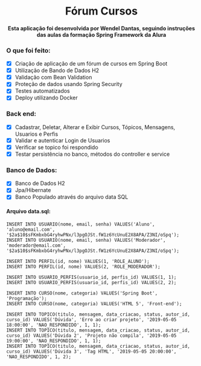 <h1 align="center" id="topo">Fórum Cursos</h1>

<h4 align="center" id="topo"> Esta aplicação foi desenvolvida por Wendel Dantas, seguindo instruções das aulas da formação Spring Framework da Alura</br></h4>

<h3 id:"Atividades"> O que foi feito:</h3>

- [X] Criação de aplicação de um fórum de cursos em Spring Boot
- [X] Utilização de Bando de Dados H2
- [X] Validação com Bean Validation
- [X] Proteção de dados usando Spring Security
- [X] Testes automatizados
- [X] Deploy utilizando Docker

<h3 id:"Caract"> Back end:</h3>

- [X] Cadastrar, Deletar, Alterar e Exibir Cursos, Tópicos, Mensagens, Usuarios e Perfis
- [X] Validar e autenticar Login de Usuarios
- [X] Verificar se topico foi respondido
- [X] Testar persistência no banco, métodos do controller e service

<h3 id:"BD"> Banco de Dados:</h3>

- [X] Banco de Dados H2
- [X] Jpa/Hibernate
- [X] Banco Populado através do arquivo data SQL

<h4 id:"sql"> Arquivo data.sql:</h4>

```
INSERT INTO USUARIO(nome, email, senha) VALUES('Aluno', 'aluno@email.com', '$2a$10$sFKmbxbG4ryhwPNx/l3pgOJSt.fW1z6YcUnuE2X8APA/Z3NI/oSpq');
INSERT INTO USUARIO(nome, email, senha) VALUES('Moderador', 'moderador@email.com', '$2a$10$sFKmbxbG4ryhwPNx/l3pgOJSt.fW1z6YcUnuE2X8APA/Z3NI/oSpq');

INSERT INTO PERFIL(id, nome) VALUES(1, 'ROLE_ALUNO');
INSERT INTO PERFIL(id, nome) VALUES(2, 'ROLE_MODERADOR');

INSERT INTO USUARIO_PERFIS(usuario_id, perfis_id) VALUES(1, 1);
INSERT INTO USUARIO_PERFIS(usuario_id, perfis_id) VALUES(2, 2);

INSERT INTO CURSO(nome, categoria) VALUES('Spring Boot', 'Programação');
INSERT INTO CURSO(nome, categoria) VALUES('HTML 5', 'Front-end');

INSERT INTO TOPICO(titulo, mensagem, data_criacao, status, autor_id, curso_id) VALUES('Dúvida', 'Erro ao criar projeto', '2019-05-05 18:00:00', 'NAO_RESPONDIDO', 1, 1);
INSERT INTO TOPICO(titulo, mensagem, data_criacao, status, autor_id, curso_id) VALUES('Dúvida 2', 'Projeto não compila', '2019-05-05 19:00:00', 'NAO_RESPONDIDO', 1, 1);
INSERT INTO TOPICO(titulo, mensagem, data_criacao, status, autor_id, curso_id) VALUES('Dúvida 3', 'Tag HTML', '2019-05-05 20:00:00', 'NAO_RESPONDIDO', 1, 2);

```
